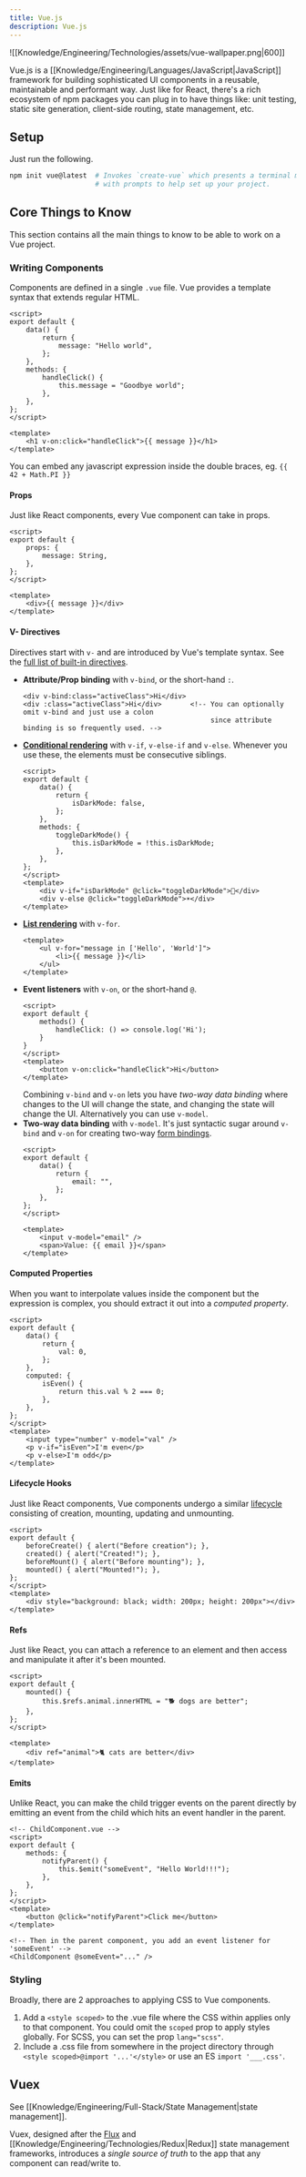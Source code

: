 ```yaml
---
title: Vue.js
description: Vue.js
---
```


![[Knowledge/Engineering/Technologies/assets/vue-wallpaper.png|600]]

Vue.js is a [[Knowledge/Engineering/Languages/JavaScript|JavaScript]] framework for building sophisticated UI components in a reusable, maintainable and performant way. Just like for React, there's a rich ecosystem of npm packages you can plug in to have things like: unit testing, static site generation, client-side routing, state management, etc.

## Setup
Just run the following.
```bash
npm init vue@latest  # Invokes `create-vue` which presents a terminal menu
                     # with prompts to help set up your project.
```

## Core Things to Know
This section contains all the main things to know to be able to work on a Vue project.

### Writing Components
Components are defined in a single `.vue` file. Vue provides a template syntax that extends regular HTML.
```vue
<script>
export default {
    data() {
        return {
            message: "Hello world",
        };
    },
    methods: {
        handleClick() {
            this.message = "Goodbye world";
        },
    },
};
</script>

<template>
    <h1 v-on:click="handleClick">{{ message }}</h1>
</template>
```
You can embed any javascript expression inside the double braces, eg. `{{ 42 + Math.PI }}`

#### Props
Just like React components, every Vue component can take in props.
```vue
<script>
export default {
    props: {
        message: String,
    },
};
</script>

<template>
    <div>{{ message }}</div>
</template>
```

#### V- Directives
Directives start with `v-` and are introduced by Vue's template syntax. See the [full list of built-in directives](https://vuejs.org/api/built-in-directives.html).
- **Attribute/Prop binding** with `v-bind`, or the short-hand `:`.
	```vue
	<div v-bind:class="activeClass">Hi</div>
	<div :class="activeClass">Hi</div>       <!-- You can optionally omit v-bind and just use a colon
	                                              since attribute binding is so frequently used. -->
	```
- **[Conditional rendering](https://vuejs.org/guide/essentials/conditional.html)** with `v-if`, `v-else-if` and `v-else`. Whenever you use these, the elements must be consecutive siblings.
	```vue
	<script>
	export default {
	    data() {
	        return {
	            isDarkMode: false,
	        };
	    },
	    methods: {
	        toggleDarkMode() {
	            this.isDarkMode = !this.isDarkMode;
	        },
	    },
	};
	</script>
	<template>
	    <div v-if="isDarkMode" @click="toggleDarkMode">🌙</div>
	    <div v-else @click="toggleDarkMode">☀️</div>
	</template>
	```
- **[List rendering](https://vuejs.org/guide/essentials/list.html)** with `v-for`. 
	```vue
	<template>
	    <ul v-for="message in ['Hello', 'World']">
	        <li>{{ message }}</li>
	    </ul>
	</template>
	```
- **Event listeners** with `v-on`, or the short-hand `@`.
	```vue
	<script>
	export default {
	    methods() {
	        handleClick: () => console.log('Hi');
	    }
	}
	</script>
	<template>
		<button v-on:click="handleClick">Hi</button>
	</template>
	```
	Combining `v-bind` and `v-on` lets you have *two-way data binding* where changes to the UI will change the state, and changing the state will change the UI. Alternatively you can use `v-model`.
- **Two-way data binding** with `v-model`. It's just syntactic sugar around `v-bind` and `v-on` for creating two-way [form bindings](https://vuejs.org/guide/essentials/forms.html).
	```vue
	<script>
	export default {
	    data() {
	        return {
	            email: "",
	        };
	    },
	};
	</script>
	
	<template>
	    <input v-model="email" />
	    <span>Value: {{ email }}</span>
	</template>
	```

#### Computed Properties
When you want to interpolate values inside the component but the expression is complex, you should extract it out into a *computed property*.
```vue
<script>
export default {
    data() {
        return {
            val: 0,
        };
    },
    computed: {
        isEven() {
            return this.val % 2 === 0;
        },
    },
};
</script>
<template>
    <input type="number" v-model="val" />
    <p v-if="isEven">I'm even</p>
    <p v-else>I'm odd</p>
</template>
```

#### Lifecycle Hooks
Just like React components, Vue components undergo a similar [lifecycle](https://vuejs.org/api/options-lifecycle.html) consisting of creation, mounting, updating and unmounting.
```vue
<script>
export default {
    beforeCreate() { alert("Before creation"); },
    created() { alert("Created!"); },
    beforeMount() { alert("Before mounting"); },
    mounted() { alert("Mounted!"); },
};
</script>
<template>
    <div style="background: black; width: 200px; height: 200px"></div>
</template>
```

#### Refs
Just like React, you can attach a reference to an element and then access and manipulate it after it's been mounted.
```vue
<script>
export default {
    mounted() {
        this.$refs.animal.innerHTML = "🐕 dogs are better";
    },
};
</script>

<template>
    <div ref="animal">🐈 cats are better</div>
</template>
```

#### Emits
Unlike React, you can make the child trigger events on the parent directly by emitting an event from the child which hits an event handler in the parent.
```vue
<!-- ChildComponent.vue -->
<script>
export default {
    methods: {
        notifyParent() {
            this.$emit("someEvent", "Hello World!!!");
        },
    },
};
</script>
<template>
    <button @click="notifyParent">Click me</button>
</template>

<!-- Then in the parent component, you add an event listener for 'someEvent' -->
<ChildComponent @someEvent="..." />
```

### Styling
Broadly, there are 2 approaches to applying CSS to Vue components.
1. Add a `<style scoped>` to the .vue file where the CSS within applies only to that component. You could omit the `scoped` prop to apply styles globally. For SCSS, you can set the prop `lang="scss"`.
2. Include a .css file from somewhere in the project directory through `<style scoped>@import '...'</style>` or use an ES `import '___.css'`.

## Vuex
See [[Knowledge/Engineering/Full-Stack/State Management|state management]].

Vuex, designed after the [Flux](https://facebook.github.io/flux/docs/in-depth-overview/) and [[Knowledge/Engineering/Technologies/Redux|Redux]] state management frameworks, introduces a *single source of truth* to the app that any component can read/write to.

